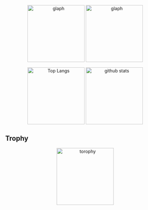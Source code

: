 <p align="center"> 
  <img alt="glaph" height="180px" src="http://github-profile-summary-cards.vercel.app/api/cards/profile-details?username=ooguroiori&theme=tokyonight" />
  <img alt="glaph" height="180px" src="http://github-profile-summary-cards.vercel.app/api/cards/productive-time?username=ooguroiori&theme=tokyonight&utcOffset=+9" />
</p>

<p align="center"> 
  <img alt="Top Langs" height="180px" src="https://github-readme-stats.vercel.app/api/top-langs/?username=ooguroiori&layout=compact&show_icons=true&theme=tokyonight" />
  <img alt="github stats" height="180px" src="https://github-readme-stats.vercel.app/api?username=ooguroiori&theme=tokyonight&show_icons=ture" />
</p>


## Trophy
<p align="center">
  <img alt="torophy" height="180px" src="https://github-profile-trophy.vercel.app/?username=ooguroiori&theme=onedark" />
</p>
